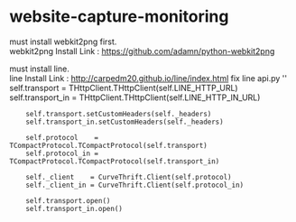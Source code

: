 # website-capture-monitoring
must install webkit2png first.<br>
webkit2png Install Link : https://github.com/adamn/python-webkit2png

must install line.<br>
line Install Link : http://carpedm20.github.io/line/index.html
fix line api.py
''
        self.transport    = THttpClient.THttpClient(self.LINE_HTTP_URL)
        self.transport_in = THttpClient.THttpClient(self.LINE_HTTP_IN_URL)

        self.transport.setCustomHeaders(self._headers)
        self.transport_in.setCustomHeaders(self._headers)

        self.protocol    = TCompactProtocol.TCompactProtocol(self.transport)
        self.protocol_in = TCompactProtocol.TCompactProtocol(self.transport_in)

        self._client    = CurveThrift.Client(self.protocol)
        self._client_in = CurveThrift.Client(self.protocol_in)

        self.transport.open()
        self.transport_in.open()
